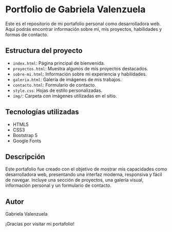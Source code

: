 # Portfolio de Gabriela Valenzuela

Este es el repositorio de mi portafolio personal como desarrolladora web. Aquí podrás encontrar información sobre mí, mis proyectos, habilidades y formas de contacto.

## Estructura del proyecto

- `index.html`: Página principal de bienvenida.
- `proyectos.html`: Muestra algunos de mis proyectos destacados.
- `sobre-mi.html`: Información sobre mi experiencia y habilidades.
- `galeria.html`: Galería de imágenes de mis trabajos.
- `contacto.html`: Formulario de contacto.
- `style.css`: Hojas de estilo personalizadas.
- `img/`: Carpeta con imágenes utilizadas en el sitio.

## Tecnologías utilizadas

- HTML5
- CSS3
- Bootstrap 5
- Google Fonts

## Descripción

Este portafolio fue creado con el objetivo de mostrar mis capacidades como desarrolladora web, presentando una interfaz moderna, responsiva y fácil de navegar. Incluye una sección de proyectos, una galería visual, información personal y un formulario de contacto.

## Autor

Gabriela Valenzuela

¡Gracias por visitar mi portafolio!
